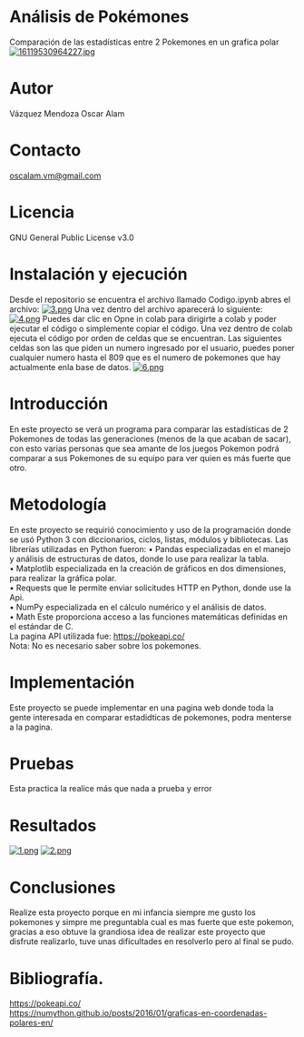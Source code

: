 # Análisis de Pokémones
Comparación de las estadísticas entre 2 Pokemones en un grafica polar
[![16119530964227.jpg](https://i.postimg.cc/sf9pDyvd/16119530964227.jpg)](https://postimg.cc/6Tq7YkrY)
# Autor
Vázquez Mendoza Oscar Alam
# Contacto
oscalam.vm@gmail.com
# Licencia
GNU General Public License v3.0
# Instalación y ejecución
Desde el repositorio se encuentra el archivo llamado Codigo.ipynb abres el archivo:
[![3.png](http://i.postimg.cc/MHpnZHx1/3.png)](https://postimg.cc/njNF0HXL)
Una vez dentro del archivo aparecerá lo siguiente:
[![4.png](https://i.postimg.cc/BnZTzSd9/4.png)](https://postimg.cc/RN8J6BSX)
Puedes dar clic en Opne in colab para dirigirte a colab y poder ejecutar el código o simplemente copiar el código.
Una vez dentro de colab ejecuta el código por orden de celdas que se encuentran.
Las siguientes celdas son las que piden un numero ingresado por el usuario, puedes poner cualquier numero hasta el 809 que es el numero de pokemones que hay actualmente enla base de datos.
[![6.png](https://i.postimg.cc/xqrBys55/6.png)](https://postimg.cc/0Kft90LK)
# Introducción
En este proyecto se verá un programa para comparar las estadísticas de 2 Pokemones de todas las generaciones (menos de la que acaban de sacar), con esto varias personas que sea amante de los juegos Pokemon podrá comparar a sus Pokemones de su equipo para ver quien es más fuerte que otro.
# Metodología
En este proyecto se requirió conocimiento y uso de la programación donde se usó Python 3 con diccionarios, ciclos, listas, módulos y bibliotecas.
Las librerías utilizadas en Python fueron:
•	Pandas especializadas en el manejo y análisis de estructuras de datos, donde lo use para realizar la tabla.                              
•	 Matplotlib especializada en la creación de gráficos en dos dimensiones, para realizar la gráfica polar.                            
•	Requests que le permite enviar solicitudes HTTP en Python, donde use la Api.                                                          
•	NumPy especializada en el cálculo numérico y el análisis de datos.                                            
•	Math Este proporciona acceso a las funciones matemáticas definidas en el estándar de C.                                                               
La pagina API utilizada fue: https://pokeapi.co/                                                                                                 
Nota: No es necesario saber sobre los pokemones.
# Implementación
Este proyecto se puede implementar en una pagina web donde toda la gente interesada en comparar estadidticas de pokemones, podra menterse a la pagina.
# Pruebas 
Esta practica la realice más que nada a prueba y error
# Resultados 
[![1.png](https://i.postimg.cc/QC9GmSBc/1.png)](https://postimg.cc/2LDK8Q75)
[![2.png](https://i.postimg.cc/prbb0zK7/2.png)](https://postimg.cc/xJR48kxy)
# Conclusiones
Realize esta proyecto porque en mi infancia siempre me gusto los pokemones y simpre me preguntabla cual es mas fuerte que este pokemon, gracias a eso obtuve la grandiosa idea de realizar este proyecto que disfrute realizarlo, tuve unas dificultades en resolverlo pero al final se pudo.
# Bibliografía.
https://pokeapi.co/                                                                
https://numython.github.io/posts/2016/01/graficas-en-coordenadas-polares-en/
